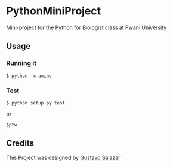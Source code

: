 # PythonMiniProject
Mini-project for the Python for Biologist class at Pwani University


## Usage

### Running it
```
$ python -m amino
```

### Test
```
$ python setup.py test
```
or 

```
$ptw
```

## Credits
This Project was designed by [Gustavo Salazar]()
